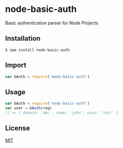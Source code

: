 # node-basic-auth
Basic authentication parser for Node Projects

## Installation
```
$ npm install node-basic-auth
```

## Import

```js
var bAuth = require('mode-basic-auth')
```
## Usage

```js
var bAuth = require('node-basic-auth')
var user = bAuth(req)
// => { domain: 'abc', name: 'john', pass: 'test' }
```

## License

[MIT](LICENSE)


